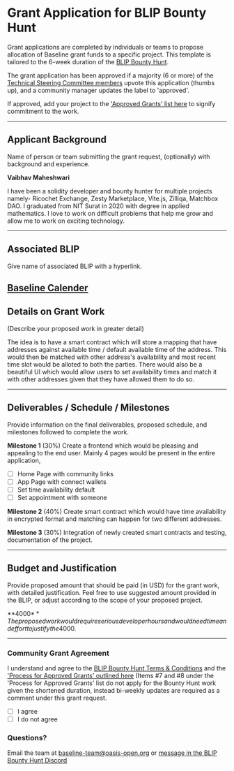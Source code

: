 # Grant Application for BLIP Bounty Hunt
Grant applications are completed by individuals or teams to propose allocation of Baseline grant funds to a specific project. 
This template is tailored to the 6-week duration of the [BLIP Bounty Hunt](https://sites.google.com/oasis-open.org/amsterbased2022/blip-bounty-hunt).

The grant application has been approved if a majority (6 or more) of the [Technical Steering Committee members](https://docs.baseline-protocol.org/governance/technical-steering-committee) upvote this application (thumbs up), and a community manager updates the label to 'approved'.

If approved, add your project to the ['Approved Grants' list here](https://github.com/eea-oasis/baseline-grants/blob/main/Approved-Grants-2022.md) to signify commitment to the work.

---

## Applicant Background
Name of person or team submitting the grant request, (optionally) with background and experience.


**Vaibhav Maheshwari**

I have been a solidity developer and bounty hunter for multiple projects namely- Ricochet Exchange, Zesty Marketplace, Vite.js, Zilliqa, Matchbox DAO. I graduated from NIT Surat in 2020 with degree in applied mathematics. I love to work on difficult problems that help me grow and allow me to work on exciting technology. 

---

## Associated BLIP
Give name of associated BLIP with a hyperlink.

[Baseline Calender](https://github.com/eea-oasis/baseline-blips/issues/24)
---

## Details on Grant Work
(Describe your proposed work in greater detail)


The idea is to have a smart contract which will store a mapping that have addresses against available time / default available time of the address. This would then be matched with other address's availability and most recent time slot would be alloted to both the parties. 
There would also be a beautiful UI which would allow users to set availability times and match it with other addresses given that they have allowed them to do so. 

---

## Deliverables / Schedule / Milestones
Provide information on the final deliverables, proposed schedule, and milestones followed to complete the work.


**Milestone 1** (30%)
Create a frontend which would be pleasing and appealing to the end user. Mainly 4 pages would be present in the entire application, 
- [ ] Home Page with community links
- [ ] App Page with connect wallets 
- [ ] Set time availability default 
- [ ] Set appointment with someone

**Milestone 2** (40%)
Create smart contract which would have time availability in encrypted format and matching can happen for two different addresses. 

**Milestone 3** (30%)
Integration of newly created smart contracts and testing, documentation of the project. 



---

## Budget and Justification
Provide proposed amount that should be paid (in USD) for the grant work, with detailed justification.
Feel free to use suggested amount provided in the BLIP, or adjust according to the scope of your proposed project.


**4000$**
The proposed work would require serious developer hours and would need time and effort to justify the 4000$. 


---

### Community Grant Agreement 
I understand and agree to the [BLIP Bounty Hunt Terms & Conditions](https://github.com/eea-oasis/baseline-blips/blob/main/BLIP-Bounty-Hunt-Terms.md) and the ['Process for Approved Grants' outlined here](https://github.com/eea-oasis/baseline-grants/blob/main/README.md)
(Items #7 and #8 under the 'Process for Approved Grants' list do not apply for the Bounty Hunt work given the shortened duration, instead bi-weekly updates are required as a comment under this grant request.
- [ ] I agree 
- [ ] I do not agree

### Questions?
Email the team at baseline-team@oasis-open.org or [message in the BLIP Bounty Hunt Discord](https://discord.gg/gHSHAPKTb7)
